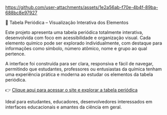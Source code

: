 https://github.com/user-attachments/assets/1e2a56ab-f70e-4b4f-89ba-688bc8e97927

🧪 Tabela Periódica – Visualização Interativa dos Elementos

Este projeto apresenta uma tabela periódica totalmente interativa, desenvolvida com foco em acessibilidade e organização visual. Cada elemento químico pode ser explorado individualmente, com destaque para informações como símbolo, número atômico, nome e grupo ao qual pertence.

A interface foi construída para ser clara, responsiva e fácil de navegar, permitindo que estudantes, professores ou entusiastas da química tenham uma experiência prática e moderna ao estudar os elementos da tabela periódica.

👉 [Clique aqui para acessar o site e explorar a tabela periódica](https://07-tabelaperiodica.vercel.app/)

Ideal para estudantes, educadores, desenvolvedores interessados em interfaces educacionais e amantes da ciência em geral.
